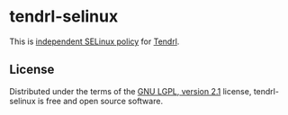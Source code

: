 tendrl-selinux
==============

This is [independent SELinux
policy](https://fedoraproject.org/wiki/SELinux/IndependentPolicy) for
[Tendrl](http://tendrl.org/).

## License

Distributed under the terms of the [GNU LGPL, version
2.1](https://www.gnu.org/licenses/old-licenses/lgpl-2.1.html) license,
tendrl-selinux is free and open source software.
